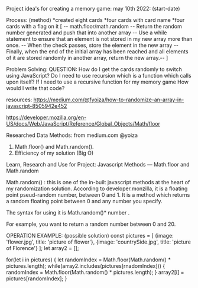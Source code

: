 Project idea's for creating a memory game:
may 10th 2022: (start-date)

Process: (method)
*created eight cards
*four cards with card name 
*four cards with a flag on it
[ -- math.floor/math.random
-- Return the random number generated and push that into another array
-- Use a while statement to ensure that an element is not stored in my new array more than once.
-- When the check passes, store the element in the new array 
-- Finally, when the end of the initial array has been reached and all elements of it are stored randomly in another array, return the new array.-- ]

Problem Solving: QUESTION:
How do I get the cards randomly to switch using JavaScript?
Do I need to use recursion which is a function which calls upon itself?
If I need to use a recursive function for my memory game How would I write that code?

resources:
https://medium.com/@fyoiza/how-to-randomize-an-array-in-javascript-8505942e452

https://developer.mozilla.org/en-US/docs/Web/JavaScript/Reference/Global_Objects/Math/floor


Researched Data Methods: from medium.com @yoiza 
1. Math.floor() and Math.random().
2. Efficiency of my solution (Big O)


Learn, Research and Use for Project:
Javascript Methods — Math.floor and Math.random

Math.random() : this is one of the in-built javascript methods at the heart of my randomization solution. According to developer.monzilla, it is a floating point pseud-random number, between 0 and 1. It is a method which returns a random floating point between 0 and any number you specify.

The syntax for using it is Math.random()* number .

For example, you want to return a random number between 0 and 20.

OPERATION EXAMPLE: (possible solution)
 const pictures = [
     {image: 'flower.jpg', title: 'picture of flower'},
     {image: 'countrySide.jpg', title: 'picture of Florence'}
 ];
 let array2 = [];

 for(let i in pictures) {
     let randomIndex = Math.floor(Math.random() * pictures.length);
     while(array2.includes(pictures[rnadomIndex])) {
         randomIndex = Math.floor(Math.random() * pictures.length);
     }
     array2[i] = pictures[randomIndex];
 }
